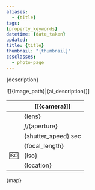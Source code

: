 ```yaml
---
aliases:
  - {title}
tags: 
{property_keywords}
datetime: {date_taken}
updated: 
title: {title}
thumbnail: "{thumbnail}"
cssclasses:
  - photo-page
---
```

{description}

![[{image_path}|{ai_description}]]

| <i class="nf nf-fa-camera"></i>                                   | [[{camera}]]                         |
| ----------------------------------------------------------------- | ------------------------------------ |
| <i class="nf nf-md-eye"></i>                                      | {lens}                               |
| <i class="nf nf-md-camera_iris"></i>                              | *f*/{aperture}                       |
| <i class="nf nf-md-camera_timer"></i>                             | {shutter_speed} sec                  |
| <i class="nf nf-fa-ruler_horizontal"></i>                         | {focal_length}                       |
| <span style="font-size: small; border:1px solid black">ISO</span> | {iso}                                |
| <i class="nf nf-md-map_marker"></i>                               | {location}                           |

{map}